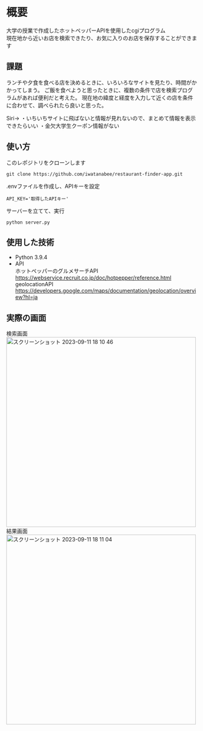 # 概要
大学の授業で作成したホットペッパーAPIを使用したcgiプログラム<br>
現在地から近いお店を検索できたり、お気に入りのお店を保存することができます
## 課題
ランチや夕食を食べる店を決めるときに、いろいろなサイトを見たり、時間がかかってしまう。
ご飯を食べようと思ったときに、複数の条件で店を検索プログラムがあれば便利だと考えた。
現在地の緯度と経度を入力して近くの店を条件に合わせて、調べられたら良いと思った。

Siri→
・いちいちサイトに飛ばないと情報が見れないので、まとめて情報を表示できたらいい
・金欠大学生クーポン情報がない

## 使い方
このレポジトリをクローンします
```
git clone https://github.com/iwatanabee/restaurant-finder-app.git
```
.envファイルを作成し、APIキーを設定
``` .env
API_KEY='取得したAPIキー'
```
サーバーを立てて、実行
```
python server.py
```


## 使用した技術
- Python 3.9.4
- API <br>
ホットペッパーのグルメサーチAPI<br>
https://webservice.recruit.co.jp/doc/hotpepper/reference.html<br>
geolocationAPI <br>https://developers.google.com/maps/documentation/geolocation/overview?hl=ja

## 実際の画面
検索画面<br>
<img width="500" alt="スクリーンショット 2023-09-11 18 10 46" src="https://github.com/iwatanabee/restaurant-finder-app/assets/83575309/0a8385ad-1ae1-45bc-b8d2-628f228e4144">
<br>
結果画面<br>
<img width="500" alt="スクリーンショット 2023-09-11 18 11 04" src="https://github.com/iwatanabee/restaurant-finder-app/assets/83575309/d8524ac2-649c-4490-9491-52e557ccf65c">

